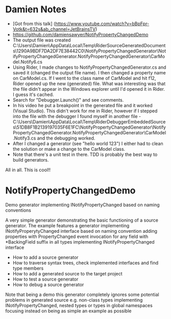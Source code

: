 
# Damien Notes
- [Got from this talk] (https://www.youtube.com/watch?v=bBpFpr-Votk&t=632s&ab_channel=JetBrainsTV)
- https://github.com/damiensawyer/NotifyPropertyChangedDemo
- The output file was created C:\Users\Damien\AppData\Local\Temp\RiderSourceGeneratedDocuments\1290A9BDF7DA2DF7E38442C0\NotifyPropertyChangedGenerator\NotifyPropertyChangedGenerator.NotifyPropertyChangedGenerator\CarModel.Notify6.cs
- Using Rider, I made changes to NotifyPropertyChangedGenerator.cs and saved it (changed the output file name). I then changed a property name on CarModel.cs. If I went to the class name of CarModel and hit f12, Rider opened up the new (generated) file. What was interesting was that the file didn't appear in the Windows explorer until I'd opened it in Rider. I guess it's cached. 
- Search for "Debugger.Launch()" and see comments.
- In his video he put a breakpoint in the generated file and it worked (Visual Studio). This didn't work for me in Rider, however if I stepped into the file with the debugger I found myself in another file - C:\Users\Damien\AppData\Local\Temp\RiderDebuggerEmbeddedSources\51DB8F1B2139197035F6E1FC\NotifyPropertyChangedGenerator\NotifyPropertyChangedGenerator.NotifyPropertyChangedGenerator\CarModel.Notify3.cs and the debugging worked. 
- After I changed a generator (see "hello world 123") I either had to clean the solution or make a change to the CarModel class. 
- Note that there's a unit test in there. TDD is probably the best way to build generators. 

All in all. This is cool!! 

# NotifyPropertyChangedDemo
Demo generator implementing INotifyPropertyChanged based on naming conventions

A very simple generator demonstrating the basic functioning of a source generator.
The example features a generator implementing INotifyProperytyChanged interface based on naming convention adding properties with PropertyChanged event invocation for any field with *BackingField suffix in all types implementing INotifyPropertyChanged interface
- How to add a source generator
- How to traverse syntax trees, check implemented interfaces and find type members
- How to add a generated source to the target project
- How to test a source generator
- How to debug a source generator

Note that being a demo this generator completely ignores some potential problems in generated source e.g. non-class types implementing INotifyPropertyChanged, nested types or types in global namespaces focusing instead on being as simple an example as possible
